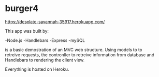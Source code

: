 # burger4

https://desolate-savannah-35917.herokuapp.com/

This app was built by:

-Node.js
-Handlebars
-Express
-mySQL

is a basic demostration of an MVC web structure. Using models to to retreive requests, the contronller to retreive information from database and Handlebars to rendering the client view.

Everything is hosted on Heroku.
